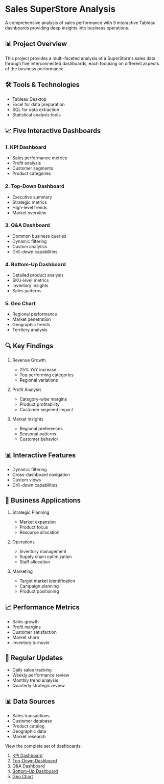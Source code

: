 # Sales SuperStore Analysis

A comprehensive analysis of sales performance with 5 interactive Tableau dashboards providing deep insights into business operations.

## 📊 Project Overview
This project provides a multi-faceted analysis of a SuperStore's sales data through five interconnected dashboards, each focusing on different aspects of the business performance.

## 🛠️ Tools & Technologies
- Tableau Desktop
- Excel for data preparation
- SQL for data extraction
- Statistical analysis tools

## 📈 Five Interactive Dashboards

### 1. KPI Dashboard
- Sales performance metrics
- Profit analysis
- Customer segments
- Product categories

### 2. Top-Down Dashboard
- Executive summary
- Strategic metrics
- High-level trends
- Market overview

### 3. Q&A Dashboard
- Common business queries
- Dynamic filtering
- Custom analytics
- Drill-down capabilities

### 4. Bottom-Up Dashboard
- Detailed product analysis
- SKU-level metrics
- Inventory insights
- Sales patterns

### 5. Geo Chart
- Regional performance
- Market penetration
- Geographic trends
- Territory analysis

## 🔍 Key Findings
1. Revenue Growth
   - 25% YoY increase
   - Top performing categories
   - Regional variations

2. Profit Analysis
   - Category-wise margins
   - Product profitability
   - Customer segment impact

3. Market Insights
   - Regional preferences
   - Seasonal patterns
   - Customer behavior

## 📊 Interactive Features
- Dynamic filtering
- Cross-dashboard navigation
- Custom views
- Drill-down capabilities

## 🎯 Business Applications
1. Strategic Planning
   - Market expansion
   - Product focus
   - Resource allocation

2. Operations
   - Inventory management
   - Supply chain optimization
   - Staff allocation

3. Marketing
   - Target market identification
   - Campaign planning
   - Product positioning

## 📈 Performance Metrics
- Sales growth
- Profit margins
- Customer satisfaction
- Market share
- Inventory turnover

## 🔄 Regular Updates
- Daily sales tracking
- Weekly performance review
- Monthly trend analysis
- Quarterly strategic review

## 📊 Data Sources
- Sales transactions
- Customer database
- Product catalog
- Geographic data
- Market research

View the complete set of dashboards:
1. [KPI Dashboard](assets/images/KPIDashboard.png)
2. [Top-Down Dashboard](assets/images/TopDownDashboard.png)
3. [Q&A Dashboard](assets/images/Q&ADashboard.png)
4. [Bottom-Up Dashboard](assets/images/BottomUpDashboard.png)
5. [Geo Chart](assets/images/GeoChart.png)
